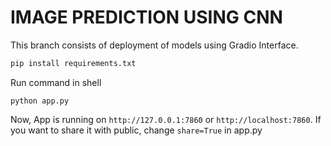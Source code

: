 # IMAGE PREDICTION USING CNN

This branch consists of deployment of models using Gradio Interface.

```bash
pip install requirements.txt
```

Run command in shell
```
python app.py
```

Now, App is running on `http://127.0.0.1:7860` or `http://localhost:7860`. If you want to share it with public, change `share=True` in app.py 